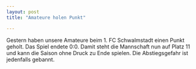 ```yaml
---
layout: post
title: "Amateure holen Punkt"

---
```


Gestern haben unsere Amateure beim 1. FC Schwalmstadt einen Punkt geholt. Das Spiel endete 0:0. Damit steht die Mannschaft nun auf Platz 11 und kann die Saison ohne Druck zu Ende spielen. Die Abstiegsgefahr ist jedenfalls gebannt.


